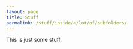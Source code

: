 ```yaml
---
layout: page
title: Stuff
permalink: /stuff/inside/a/lot/of/subfolders/
---
```


This is just some stuff.
